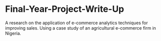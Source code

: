 # Final-Year-Project-Write-Up
A research on the application of e-commerce analytics techniques for improving sales. Using a case study of an agricultural e-commerce firm in Nigeria. 
